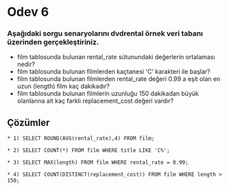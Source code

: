# Odev 6



### Aşağıdaki sorgu senaryolarını dvdrental örnek veri tabanı üzerinden gerçekleştiriniz.


- film tablosunda bulunan rental_rate sütunundaki değerlerin ortalaması nedir?
- film tablosunda bulunan filmlerden kaçtanesi 'C' karakteri ile başlar?
- film tablosunda bulunan filmlerden rental_rate değeri 0.99 a eşit olan en uzun (length) film kaç dakikadır?
- film tablosunda bulunan filmlerin uzunluğu 150 dakikadan büyük olanlarına ait kaç farklı replacement_cost değeri vardır?


## Çözümler

```PostgreSQL
* 1) SELECT ROUND(AVG(rental_rate),4) FROM film;
```
```PostgreSQL
* 2) SELECT COUNT(*) FROM film WHERE title LIKE 'C%';
```
```PostgreSQL
* 3) SELECT MAX(length) FROM film WHERE rental_rate = 0.99;
```
```PostgreSQL
* 4) SELECT COUNT(DISTINCT(replacement_cost)) FROM film WHERE length > 150;
```
